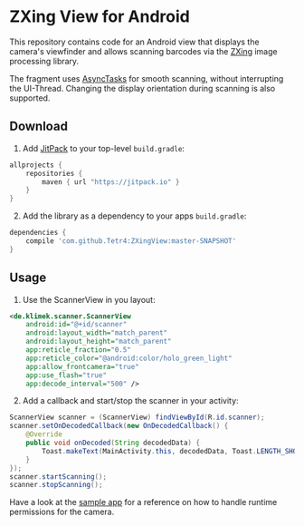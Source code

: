 ZXing View for Android
=============

This repository contains code for an Android view that displays the camera's viewfinder and allows scanning barcodes via the [ZXing](https://github.com/zxing/zxing) image processing library.  

The fragment uses [AsyncTasks](https://developer.android.com/reference/android/os/AsyncTask.html) for smooth scanning, without interrupting the UI-Thread. Changing the display orientation during scanning is also supported.

## Download

1. Add [JitPack](https://jitpack.io/) to your top-level `build.gradle`:

```gradle
allprojects {
    repositories {
        maven { url "https://jitpack.io" }
    }
}
```

2. Add the library as a dependency to your apps `build.gradle`:

```gradle
dependencies {
    compile 'com.github.Tetr4:ZXingView:master-SNAPSHOT'
}
```

## Usage

1. Use the ScannerView in you layout:

```xml
<de.klimek.scanner.ScannerView
    android:id="@+id/scanner"
    android:layout_width="match_parent"
    android:layout_height="match_parent"
    app:reticle_fraction="0.5"
    app:reticle_color="@android:color/holo_green_light"
    app:allow_frontcamera="true"
    app:use_flash="true"
    app:decode_interval="500" />
```

2. Add a callback and start/stop the scanner in your activity:

```java
ScannerView scanner = (ScannerView) findViewById(R.id.scanner);
scanner.setOnDecodedCallback(new OnDecodedCallback() {
    @Override
    public void onDecoded(String decodedData) {
        Toast.makeText(MainActivity.this, decodedData, Toast.LENGTH_SHORT).show();
    }
});
scanner.startScanning();
scanner.stopScanning();
```

Have a look at the [sample app](sample/src/main/java/de/klimek/scanner/sample/MainActivity.java) for a reference on how to handle runtime permissions for the camera.